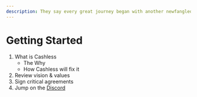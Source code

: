 ```yaml
---
description: They say every great journey began with another newfangled Comms platform
---
```


# Getting Started

1. What is Cashless
	- The Why
	- How Cashless will fix it
2. Review vision & values
3. Sign critical agreements
4. Jump on the [Discord](https://discord.gg/EfSwMEXmtg)



